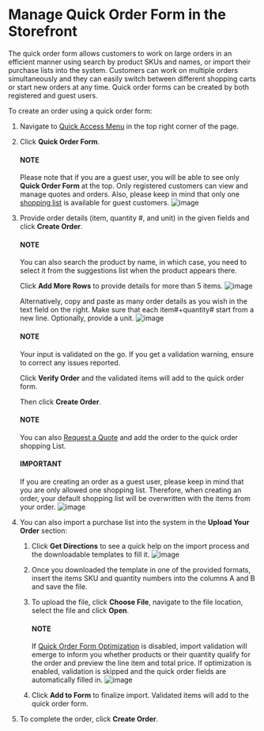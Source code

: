 <a id="frontstore-guide-orders-quick-order"></a>

# Manage Quick Order Form in the Storefront

<!-- begin -->

The quick order form allows customers to work on large orders in an efficient manner using search by product SKUs and names, or import their purchase lists into the system. Customers can work on multiple orders simultaneously and they can easily switch between different shopping carts or start new orders at any time. Quick order forms can be created by both registered and guest users.

To create an order using a quick order form:

1. Navigate to [Quick Access Menu](getting-started/general-layout.md#frontstore-guide-navigation-quick-access-menu) in the top right corner of the page.
2. Click **Quick Order Form**.

   #### NOTE
   Please note that if you are a guest user, you will be able to see only **Quick Order Form** at the top. Only registered customers can view and manage quotes and orders. Also, please keep in mind that only one [shopping list](account/shopping-lists/index.md#frontstore-guide-shopping-lists) is available for guest customers.
   ![image](user/img/storefront/orders/GuestQuickOrderButton.png)
3. Provide order details (item, quantity #, and unit) in the given fields and click **Create Order**.

   #### NOTE
   You can also search the product by name, in which case, you need to select it from the suggestions list when the product appears there.

   Click **Add More Rows** to provide details for more than 5 items.
   ![image](user/img/storefront/orders/QuickOrderFormSKU.png)

   Alternatively, copy and paste as many order details as you wish in the text field on the right. Make sure that each item#+quantity# start from a new line. Optionally, provide a unit.
   ![image](user/img/storefront/orders/QuickOrderForm.png)

   #### NOTE
   Your input is validated on the go. If you get a validation warning, ensure to correct any issues reported.

   Click **Verify Order** and the validated items will add to the quick order form.

   Then click **Create Order**.

   #### NOTE
   You can also [Request a Quote](account/rfq/index.md#frontstore-guide-rfq) and add the order to the quick order shopping List.

   #### IMPORTANT
   If you are creating an order as a guest user, please keep in mind that you are only allowed one shopping list. Therefore, when creating an order, your default shopping list will be overwritten with the items from your order.
   ![image](user/img/storefront/orders/SampleGuestCheckout11.png)
4. You can also import a purchase list into the system in the **Upload Your Order** section:
   1. Click **Get Directions** to see a quick help on the import process and the downloadable templates to fill it.
      ![image](user/img/storefront/orders/ImportCSV.png)
   2. Once you downloaded the template in one of the provided formats, insert the items SKU and quantity numbers into the columns A and B and save the file.
   3. To upload the file, click **Choose File**, navigate to the file location, select the file and click **Open**.

      #### NOTE
      If [Quick Order Form Optimization](../back-office/system/configuration/commerce/sales/guest-quick-order-global.md#user-guide-system-configuration-commerce-sales-quick-order-form) is disabled, import validation will emerge to inform you whether products or their quantity qualify for the order and preview the line item and total price. If optimization is enabled, validation is skipped and the quick order fields are automatically filled in.
      ![image](user/img/storefront/orders/VerifyOrder.png)
   4. Click **Add to Form** to finalize import. Validated items will add to the quick order form.
5. To complete the order, click **Create Order**.

<!-- finish -->
<!-- fa-bars = fa-navicon -->
<!-- Ic Tiles is used as Set As Default in saved views, and as tiles in display layout options -->
<!-- IcPencil refers to Rename in Commerce and Inline Editing in CRM -->
<!-- Check mark in the square. -->
<!-- SortDesc is also used as drop-down arrow -->
